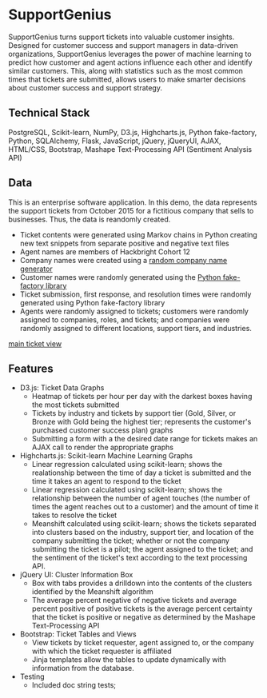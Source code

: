 # SupportGenius

SupportGenius turns support tickets into valuable customer insights. Designed for customer success and support managers in data-driven organizations, SupportGenius leverages the power of machine learning to predict how customer and agent actions influence each other and identify similar customers. This, along with statistics such as the most common times that tickets are submitted, allows users to make smarter decisions about customer success and support strategy.  

## Technical Stack
PostgreSQL, Scikit-learn, NumPy, D3.js, Highcharts.js, Python fake-factory, Python, SQLAlchemy, Flask, JavaScript, jQuery, jQueryUI, AJAX, HTML/CSS, Bootstrap, Mashape Text-Processing API (Sentiment Analysis API)
 
## Data
This is an enterprise software application. In this demo, the data represents the support tickets from October 2015 for a fictitious company that sells to businesses. Thus, the data is reandomly created.
- Ticket contents were generated using Markov chains in Python creating new text snippets from separate positive and negative text files
- Agent names are members of Hackbright Cohort 12
- Company names were created using a [random company name generator](http://online-generator.com/name-generator/company-name-generator.php)
- Customer names were randomly generated using the [Python fake-factory library](https://pypi.python.org/pypi/fake-factory)
- Ticket submission, first response, and resolution times were randomly generated using Python fake-factory library 
- Agents were randomly assigned to tickets; customers were randomly assigned to companies, roles, and tickets; and companies were randomly assigned to different locations, support tiers, and industries. 


[main ticket view](https://cloud.githubusercontent.com/assets/13442273/11616046/a4a89d58-9c25-11e5-9a16-05ecd367e479.png)

## Features
- D3.js: Ticket Data Graphs
    * Heatmap of tickets per hour per day with the darkest boxes having the most tickets submitted
    * Tickets by industry and tickets by support tier (Gold, Silver, or Bronze with Gold being the highest tier; represents the customer's purchased customer success plan) graphs 
    * Submitting a form with a the desired date range for tickets makes an AJAX call to render the appropriate graphs
- Highcharts.js: Scikit-learn Machine Learning Graphs
    * Linear regression calculated using scikit-learn; shows the realationship between the time of day a ticket is submitted and the time it takes an agent to respond to the ticket
    * Linear regression calculated using scikit-learn; shows the relationship between the number of agent touches (the number of times the agent reaches out to a customer) and the amount of time it takes to resolve the ticket
    * Meanshift calculated using scikit-learn; shows the tickets separated into clusters based on the industry, support tier, and location of the company submitting the ticket; whether or not the company submitting the ticket is a pilot; the agent assigned to the ticket; and the sentiment of the ticket's text according to the text processing API.
- jQuery UI: Cluster Information Box
    * Box with tabs provides a drilldown into the contents of the clusters identified by the Meanshift algorithm
    * The average percent negative of negative tickets and average percent positive of positive tickets is the average percent certainty that the ticket is positive or negative as determined by the Mashape Text-Processing API
- Bootstrap: Ticket Tables and Views
    * View tickets by ticket requester, agent assigned to, or the company with which the ticket requester is affiliated
    * Jinja templates allow the tables to update dynamically with information from the database. 
- Testing
    * Included doc string tests; 

